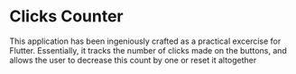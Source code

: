 # Clicks Counter
This application has been ingeniously crafted as a practical excercise for Flutter. Essentially, it tracks the number of clicks made on the buttons, and allows the user to decrease this count by one or reset it altogether
